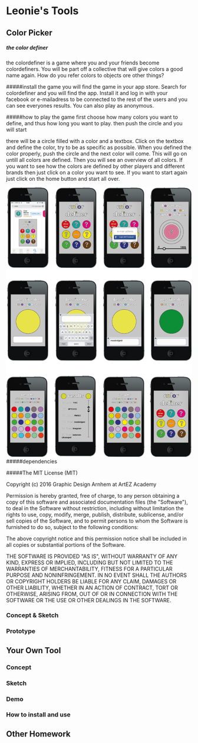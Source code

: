 # Leonie's Tools

## Color Picker

##### the  color definer
the colordefiner is a game where you and your friends become colordefiners. You will be part off a collective that will give colors a good name again. How do you refer colors to objects ore other things? 

#####install the game
you will find the game in your app store. Search for colordefiner and you will find the app. Install it and log in with your facebook or e-mailadress to be connected to the rest of the users and you can see everyones results. 
You can also play as anonymous.

#####how to play the game
first choose how many colors you want to define, and thus how long you want to play. then push the circle and you will start

there will be a circle filled with a color and a textbox. Click on the textbox and define the color, try to be as specific as possible. When you defined the color properly, push the circle and the next color will come. This will go on untill all colors are defined. 
Then you will see an overview of all colors. If you want to see how the colors are defined by other players and different brands then just click on a color you want to see. If you want to start again just click on the home button and start all over. 


![Text-IO](prototypecolor1.png)
#####dependencies

#####The MIT License (MIT)

Copyright (c) 2016 Graphic Design Arnhem at ArtEZ Academy

Permission is hereby granted, free of charge, to any person obtaining a copy
of this software and associated documentation files (the "Software"), to deal
in the Software without restriction, including without limitation the rights
to use, copy, modify, merge, publish, distribute, sublicense, and/or sell
copies of the Software, and to permit persons to whom the Software is
furnished to do so, subject to the following conditions:

The above copyright notice and this permission notice shall be included in all
copies or substantial portions of the Software.

THE SOFTWARE IS PROVIDED "AS IS", WITHOUT WARRANTY OF ANY KIND, EXPRESS OR
IMPLIED, INCLUDING BUT NOT LIMITED TO THE WARRANTIES OF MERCHANTABILITY,
FITNESS FOR A PARTICULAR PURPOSE AND NONINFRINGEMENT. IN NO EVENT SHALL THE
AUTHORS OR COPYRIGHT HOLDERS BE LIABLE FOR ANY CLAIM, DAMAGES OR OTHER
LIABILITY, WHETHER IN AN ACTION OF CONTRACT, TORT OR OTHERWISE, ARISING FROM,
OUT OF OR IN CONNECTION WITH THE SOFTWARE OR THE USE OR OTHER DEALINGS IN THE
SOFTWARE.


### Concept & Sketch

### Prototype

## Your Own Tool

### Concept

### Sketch

### Demo

### How to install and use

## Other Homework

